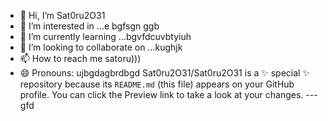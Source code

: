 - 👋 Hi, I’m Sat0ru2O31
- 👀 I’m interested in ...e bgfsgn ggb
- 🌱 I’m currently learning ...bgvfdcuvbtyiuh
- 💞️ I’m looking to collaborate on ...kughjk
- 📫 How to reach me satoru)))
- 😄 Pronouns: ujbgdagbrdbgd
Sat0ru2O31/Sat0ru2O31 is a ✨ special ✨ repository because its `README.md` (this file) appears on your GitHub profile.
You can click the Preview link to take a look at your changes.
---gfd
